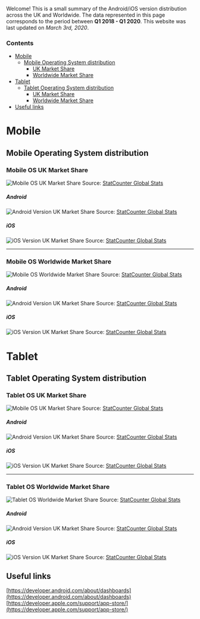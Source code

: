 Welcome!
This is a small summary of the Android/iOS version distribution across the UK and Worldwide.
The data represented in this page corresponds to the period between **Q1 2018 - Q1 2020**.
This website was last updated on *March 3rd, 2020*. 

### Contents
- [Mobile](#mobile)
	- [Mobile Operating System distribution](#mobile-operating-system-distribution)
	  - [UK Market Share](#mobile-os-uk)
	  - [Worldwide Market Share](#mobile-os-ww)
- [Tablet](#tablet)
	- [Tablet Operating System distribution](#tablet-operating-system-distribution)
	  - [UK Market Share](#tablet-os-uk)
	  - [Worldwide Market Share](#tablet-os-ww)
 - [Useful links](#useful-links)
  
# Mobile

## Mobile Operating System distribution

<div id="mobile-os-uk"/>

### Mobile OS UK Market Share

![Mobile OS UK Market Share](img/mobile/os_combined-GB-quarterly-20181-20201.png)
Source: [StatCounter Global Stats](https://gs.statcounter.com/os-market-share/mobile/united-kingdom/#quarterly-201801-202001)

##### Android
![Android Version UK Market Share](img/mobile/android_version-GB-quarterly-20181-20201-bar.png)
Source: [StatCounter Global Stats](https://gs.statcounter.com/android-version-market-share/mobile/united-kingdom/#quarterly-201801-202001-bar)
##### iOS
![iOS Version UK Market Share](img/mobile/ios_version-GB-quarterly-20181-20201-bar.png)
Source: [StatCounter Global Stats](https://gs.statcounter.com/ios-version-market-share/mobile/united-kingdom/#quarterly-201801-202001-bar)

---

<div id="mobile-os-ww"/>

### Mobile OS Worldwide Market Share

![Mobile OS Worldwide Market Share](img/mobile/os_combined-ww-quarterly-20181-20201.png)
Source: [StatCounter Global Stats](https://gs.statcounter.com/os-market-share/mobile/worldwide/#quarterly-201801-202001)

##### Android
![Android Version UK Market Share](img/mobile/android_version-ww-quarterly-20181-20201-bar.png)
Source: [StatCounter Global Stats](https://gs.statcounter.com/android-version-market-share/mobile/worldwide/#quarterly-201801-202001-bar)

##### iOS
![iOS Version UK Market Share](img/mobile/ios_version-ww-quarterly-20181-20201-bar.png)
Source: [StatCounter Global Stats](https://gs.statcounter.com/ios-version-market-share/mobile/worldwide/#quarterly-201801-202001-bar)


# Tablet

## Tablet Operating System distribution

<div id="tablet-os-uk"/>

### Tablet OS UK Market Share

![Mobile OS UK Market Share](img/tablet/os_combined-GB-quarterly-20181-20201.png)
Source: [StatCounter Global Stats](https://gs.statcounter.com/os-market-share/tablet/united-kingdom/#quarterly-201801-202001)

##### Android
![Android Version UK Market Share](img/tablet/android_version-GB-quarterly-20181-20201-bar.png)
Source: [StatCounter Global Stats](https://gs.statcounter.com/android-version-market-share/tablet/united-kingdom/#quarterly-201801-202001-bar)

##### iOS
![iOS Version UK Market Share](img/tablet/ios_version-GB-quarterly-20181-20201-bar.png)
Source: [StatCounter Global Stats](https://gs.statcounter.com/ios-version-market-share/tablet/united-kingdom/#quarterly-201801-202001-bar)

---

<div id="tablet-os-ww"/>

### Tablet OS Worldwide Market Share

![Tablet OS Worldwide Market Share](img/tablet/os_combined-ww-quarterly-20181-20201.png)
Source: [StatCounter Global Stats](https://gs.statcounter.com/os-market-share/tablet/worldwide/#quarterly-201801-202001)

##### Android
![Android Version UK Market Share](img/tablet/android_version-ww-quarterly-20181-20201-bar.png)
Source: [StatCounter Global Stats](https://gs.statcounter.com/android-version-market-share/tablet/worldwide/#quarterly-201801-202001-bar)

##### iOS
![iOS Version UK Market Share](img/tablet/ios_version-ww-quarterly-20181-20201-bar.png)
Source: [StatCounter Global Stats](https://gs.statcounter.com/ios-version-market-share/tablet/worldwide/#quarterly-201801-202001-bar)


## Useful links
[https://developer.android.com/about/dashboards](https://developer.android.com/about/dashboards)
[https://developer.apple.com/support/app-store/](https://developer.apple.com/support/app-store/)

